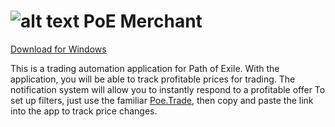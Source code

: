 # ![alt text](https://user-images.githubusercontent.com/45703525/89988517-52bcf680-dc88-11ea-9ae6-f7e4b09cf850.png) PoE Merchant
[Download for Windows](https://github.com/Abaxoth/PoeMerchant/raw/master/Poe%20Merchant.zip)

This is a trading automation application for Path of Exile.
With the application, you will be able to track profitable prices for trading.
The notification system will allow you to instantly respond to a profitable offer
To set up filters, just use the familiar [Poe.Trade](https://poe.trade/), then copy and paste the link into the app to track price changes.
